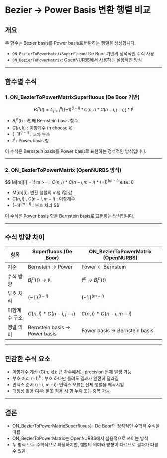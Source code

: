 # Bezier → Power Basis 변환 행렬 비교

## 개요

두 함수는 Bezier basis를 Power basis로 변환하는 행렬을 생성합니다.

- `ON_BezierToPowerMatrixSuperfluous`: De Boor 기반의 정석적인 수식 사용
- `ON_BezierToPowerMatrix`: OpenNURBS에서 사용하는 실용적인 방식

---

## 함수별 수식

### 1. ON_BezierToPowerMatrixSuperfluous (De Boor 기반)

$$
B_i^n(t) = Σ_{j=i}^{n} [ (-1)^(j - i) * C(n, i) * C(n - i, j - i) ] * t^j
$$

- $B_i^n(t)$ : i번째 Bernstein basis 함수
- $C(n, k)$ : 이항계수 (n choose k)
- $(-1)^(j - i)$ : 교차 부호
- $t^j$ : Power basis 항

이 수식은 Bernstein basis를 Power basis로 표현하는 정석적인 방식입니다.

---

### 2. ON_BezierToPowerMatrix (OpenNURBS 방식)

$$
M[m][i] = 
  if m >= i:
    $C(n, i)$ * $C(n - i, m - i)$ * $(-1)^(m - i)$
  else:
    0

- M[m][i]: 변환 행렬의 m행 i열 값
- $C(n, i)$ , $C(n - i, m - i)$ : 이항계수
- $(-1)^(m - i)$ : 부호 처리
$$

이 수식은 Power basis 항을 Bernstein basis로 표현하는 방식입니다.

---

## 수식 방향 차이

| 항목             | Superfluous (De Boor)         | ON_BezierToPowerMatrix (OpenNURBS) |
|------------------|-------------------------------|-------------------------------------|
| 기준             | Bernstein → Power             | Power ← Bernstein                   |
| 수식 방향        | $B_i^n(t)$ → $t^j$                | $t^m$ → $B_i^n(t)$                      |
| 부호 처리        | $(-1)^(j - i)$                  | $(-1)^(m - i)$                        |
| 이항계수 구조    | $C(n, i) * C(n - i, j - i)$     | $C(n, i) * C(n - i, m - i)$           |
| 행렬 의미        | Bernstein basis → Power basis | Power basis → Bernstein basis       |

---

## 민감한 수식 요소

- 이항계수 계산 (C(n, k)): 큰 차수에서는 precision 문제 발생 가능
- 부호 처리 $(-1)^k$ : 부호 하나만 틀려도 결과가 완전히 달라짐
- 인덱스 순서 (j - i, m - i): 인덱스 오류는 전체 행렬을 왜곡시킴
- 대칭성 활용 여부: 잘못 적용 시 항 누락 또는 중복 가능

---

## 결론

- ON_BezierToPowerMatrixSuperfluous는 De Boor의 정석적인 수학적 수식을 따름
- ON_BezierToPowerMatrix는 OpenNURBS에서 실용적으로 쓰이는 방식
- 두 방식 모두 수학적으로 타당하지만, 행렬의 의미와 방향이 다르므로 결과가 다를 수 있음
